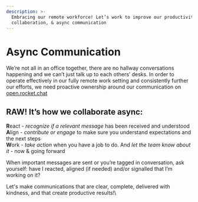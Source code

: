 ```yaml
---
description: >-
  Embracing our remote workforce! Let’s work to improve our productivity,
  collaboration, & async communication
---
```


# Async Communication

We’re not all in an office together, there are no hallway conversations happening and we can’t just talk up to each others’ desks. In order to operate effectively in our fully remote work setting and consistently further our efforts, we need proactive ownership around our communication on [open.rocket.chat](https://open.rocket.chat/home)

## RAW! It’s how we collaborate async:&#x20;

**R**eact - _recognize if a relevant message_ has been received and understood\
**A**lign - _contribute or engage_ to make sure you understand expectations and the next steps\
**W**ork - _take action_ when you have a job to do. And _let the team know about it_ - now & going forward

When important messages are sent or you’re tagged in conversation, ask yourself: have I reacted, aligned (if needed) and/or signalled that I’m working on it?



Let's make communications that are clear, complete, delivered with kindness, and that create productive results!\
